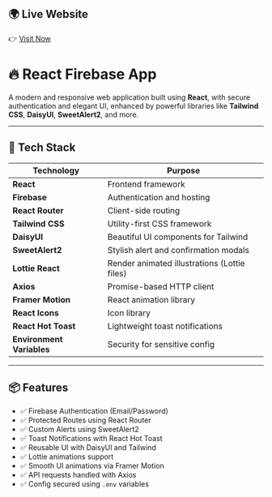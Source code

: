 ## 🌍 Live Website

👉 [Visit Now](https://job-portal-39e4b.web.app)
# 🔥 React Firebase App

A modern and responsive web application built using **React**, with secure authentication and elegant UI, enhanced by powerful libraries like **Tailwind CSS**, **DaisyUI**, **SweetAlert2**, and more.

---

## 🚀 Tech Stack

| Technology        | Purpose                                      |
|-------------------|----------------------------------------------|
| **React**         | Frontend framework                           |
| **Firebase**      | Authentication and hosting                   |
| **React Router**  | Client-side routing                          |
| **Tailwind CSS**  | Utility-first CSS framework                  |
| **DaisyUI**       | Beautiful UI components for Tailwind         |
| **SweetAlert2**   | Stylish alert and confirmation modals        |
| **Lottie React**  | Render animated illustrations (Lottie files) |
| **Axios**         | Promise-based HTTP client                    |
| **Framer Motion** | React animation library                      |
| **React Icons**   | Icon library                                 |
| **React Hot Toast** | Lightweight toast notifications           |
| **Environment Variables** | Security for sensitive config       |

---

## 📦 Features

- ✅ Firebase Authentication (Email/Password)
- ✅ Protected Routes using React Router
- ✅ Custom Alerts using SweetAlert2
- ✅ Toast Notifications with React Hot Toast
- ✅ Reusable UI with DaisyUI and Tailwind
- ✅ Lottie animations support
- ✅ Smooth UI animations via Framer Motion
- ✅ API requests handled with Axios
- ✅ Config secured using `.env` variables
